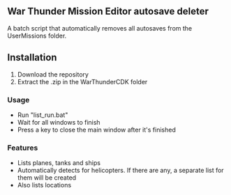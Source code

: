 ## War Thunder Mission Editor autosave deleter

A batch script that automatically removes all autosaves from the UserMissions folder.
## Installation

1. Download the repository
2. Extract the .zip in the WarThunderCDK folder

### Usage
- Run "list_run.bat"
- Wait for all windows to finish
- Press a key to close the main window after it's finished

### Features

- Lists planes, tanks and ships
- Automatically detects for helicopters. If there are any, a separate list for them will be created
- Also lists locations
